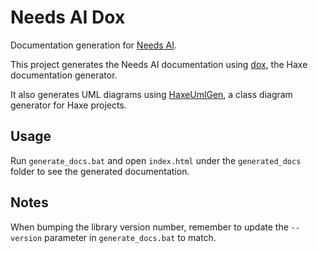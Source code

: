 # Needs AI Dox

Documentation generation for [Needs AI](https://github.com/Tw1ddle/needs-ai-lib).

This project generates the Needs AI documentation using [dox](https://github.com/HaxeFoundation/dox), the Haxe documentation generator.

It also generates UML diagrams using [HaxeUmlGen](https://github.com/ianxm/haxeumlgen), a class diagram generator for Haxe projects.

## Usage

Run ```generate_docs.bat``` and open ```index.html``` under the ```generated_docs``` folder to see the generated documentation.

## Notes
When bumping the library version number, remember to update the ```--version``` parameter in ```generate_docs.bat``` to match.